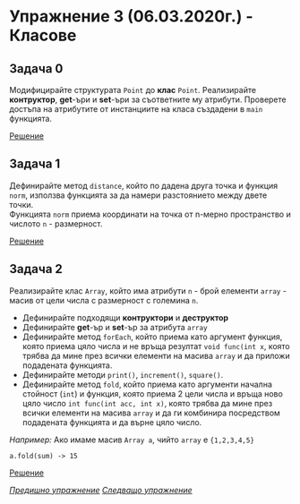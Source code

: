 # Упражнение 3 (06.03.2020г.) - Класове

## Задача 0

Модифицирайте структурата `Point` до **клас** `Point`. Реализирайте **контруктор**, **get**-ъри и **set**-ъри за съответните му атрибути. Проверете достъпа на атрибутите от инстанциите на класа създадени в `main` функцията. 

[Решение](./task0.cpp)

## Задача 1

Дефинирайте метод `distance`, който по дадена друга точка и функция `norm`, използва функцията за да намери разстоянието между двете точки.\
Функцията `norm` приема координати на точка от n-мерно пространство и числото `n` - размерност.

[Решение](../lab02/task3.cpp)

## Задача 2

Реализирайте клас `Array`, който има атрибути `n` - брой елементи `array` - масив от цели числа с размерност с големина `n`. 
* Дефинирайте подходящи **контруктори** и **деструктор**
* Дефинирайте **get**-ър и **set**-ър за атрибута `array`
* Дефинирайте метод `forEach`, който приема като аргумент функция, която приема цяло числа и не връща резултат `void func(int x`, която трябва да мине през всички елементи на масива `array` и да приложи подадената функцията.
* Дефинирайте методи `print()`, `increment()`, `square()`.
* Дефинирайте метод `fold`, който приема като аргументи начална стойност (`int`) и функция, която приема 2 цели числа и връща ново цяло число `int func(int acc, int x)`, която трябва да мине през всички елементи на масива `array` и да ги комбинира посредством подадената функцията и да върне цяло число.

_Например:_ Ако имаме масив `Array а`, чийто `array` е `{1,2,3,4,5}`
```
а.fold(sum) -> 15
``` 

[Решение](./task2.cpp)

[*Предишно упражнение*](../lab02)
[*Следващо упражнение*](../lab04)